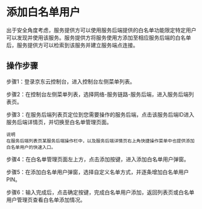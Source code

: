 # 添加白名单用户

出于安全角度考虑，服务提供方可以使用服务后端提供的白名单功能限定特定用户可以发现并使用该服务。服务提供方将服务使用方添加至相应服务后端的白名单后，服务提供方可以检索到该服务并建立服务端点连接。

## 操作步骤

步骤1：登录京东云控制台，进入控制台左侧菜单列表。

步骤2：在控制台左侧菜单列表，选择网络-服务链路-服务后端，进入服务后端列表页。

步骤3：在服务后端列表页定位到您需要操作的服务后端，点击该服务后端ID进入服务后端详情页，并切换至白名单管理页面。

	说明
	在服务后端列表页某服务后端操作栏中，以及服务后端详情页右上角快捷操作菜单中也提供添加白名单用户的快速入口。

步骤4：在白名单管理页面左上方，点击添加按键，进入添加白名单用户弹窗。

步骤5：在添加白名单用户弹窗，选择自定义名单方式，并逐条增加白名单用户PIN。

步骤6：输入完成后，点击确定按键，完成白名单用户添加，返回列表页或白名单用户管理页查看白名单添加情况。
